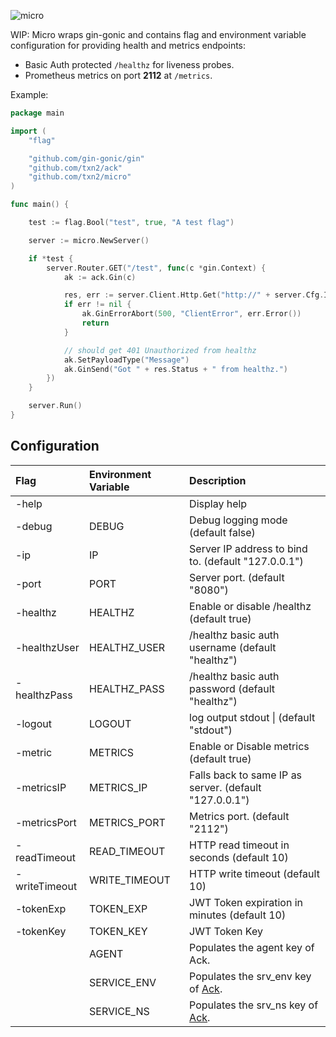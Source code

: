 ![micro](https://raw.githubusercontent.com/txn2/micro/master/mast.jpg)

WIP: Micro wraps gin-gonic and contains flag and environment variable configuration for
providing health and metrics endpoints:

- Basic Auth protected `/healthz` for liveness probes.
- Prometheus metrics on port **2112** at `/metrics`.

Example:

```go
package main

import (
	"flag"

	"github.com/gin-gonic/gin"
	"github.com/txn2/ack"
	"github.com/txn2/micro"
)

func main() {

	test := flag.Bool("test", true, "A test flag")

	server := micro.NewServer()

	if *test {
		server.Router.GET("/test", func(c *gin.Context) {
			ak := ack.Gin(c)

			res, err := server.Client.Http.Get("http://" + server.Cfg.Ip + ":" + server.Cfg.Port + "/healthz")
			if err != nil {
				ak.GinErrorAbort(500, "ClientError", err.Error())
				return
			}

			// should get 401 Unauthorized from healthz
			ak.SetPayloadType("Message")
			ak.GinSend("Got " + res.Status + " from healthz.")
		})
	}

	server.Run()
}
```

## Configuration


| Flag          | Environment Variable | Description                                            |
|:--------------|:---------------------|:-------------------------------------------------------|
| -help         |                      | Display help                                           |
| -debug        | DEBUG                | Debug logging mode (default false)                     |
| -ip           | IP                   | Server IP address to bind to. (default "127.0.0.1")    |
| -port         | PORT                 | Server port. (default "8080")                          |
| -healthz      | HEALTHZ              | Enable or disable /healthz (default true)              |
| -healthzUser  | HEALTHZ_USER         | /healthz basic auth username (default "healthz")       |
| -healthzPass  | HEALTHZ_PASS         | /healthz basic auth password (default "healthz")       |
| -logout       | LOGOUT               | log output stdout \|  (default "stdout")               |
| -metric       | METRICS              | Enable or Disable metrics (default true)               |
| -metricsIP    | METRICS_IP           | Falls back to same IP as server. (default "127.0.0.1") |
| -metricsPort  | METRICS_PORT         | Metrics port. (default "2112")                         |
| -readTimeout  | READ_TIMEOUT         | HTTP read timeout in seconds (default 10)              |
| -writeTimeout | WRITE_TIMEOUT        | HTTP write timeout (default 10)                        |
| -tokenExp     | TOKEN_EXP            | JWT Token expiration in minutes (default 10)           |
| -tokenKey     | TOKEN_KEY            | JWT Token Key                                          |
|               | AGENT                | Populates the agent key of Ack.                        |
|               | SERVICE_ENV          | Populates the srv_env key of [Ack].                    |
|               | SERVICE_NS           | Populates the srv_ns key of [Ack].                     |


[Ack]: https://github.com/txn2/ack